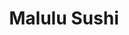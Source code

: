 ---
layout: place
title: "Malulu Sushi"
permalink: /california/san-clemente/malulu-sushi.html
stateAbbr: CA
stateName: California
cityName: San Clemente
seo:
  name: "Malulu Sushi"
  type: Restaurant
  links: null
description: "Looking for sushi in San Clemente, California? Check out Malulu Sushi for a delightful Japanese dining experience. Enjoy a variety of sushi and other dishes ..."
place_id: ChIJ7RnQ8fXz3IARtloOW7q-bv0
photos:
  - name: >-
      places/ChIJ7RnQ8fXz3IARtloOW7q-bv0/photos/AeeoHcJPcTbsOFy0j40-7MOPuJUCTpz8BJbK5KrodPZYjTitIUyx4BVy8DRRkafpTbHK5t3rWQDwjDCdcWVcTpsKPLScGuzT3X3JgjXUhfSTt9ey4UEyeUyutiroxinVwpwd8NPl56mexONP9TDtYlCyPMa9ON438Zsc0ewWfK25Eu1yj0xKsTXjf-sbkO3p9EGdVgcQWuEySFdFVrGBAAAewlAudx8CmOP0z1wVfYYvbBzcXpXdELonGHyPBqmyL13l7CqUjVmlR7UNbWcGkTsF_9As4evR0ByHOTEY8YPs1hg8SQ
    widthPx: 4032
    heightPx: 3024
    authorAttributions:
      - displayName: Malulu Sushi
        uri: https://maps.google.com/maps/contrib/110352085238485211197
        photoUri: >-
          https://lh3.googleusercontent.com/a-/ALV-UjV0yJdynqwfPKoal19gD3ssUJKhNHuUTme0vzFUE9rUozUbQ2Y=s100-p-k-no-mo
    flagContentUri: >-
      https://www.google.com/local/imagery/report/?cb_client=maps_api_places.places_api&image_key=!1e10!2sAF1QipMni0MIYDwFJAEtyBI8bdehnrUb86xmXUoJ2ymW&hl=en-US
    googleMapsUri: >-
      https://www.google.com/maps/place//data=!3m4!1e2!3m2!1sAF1QipMni0MIYDwFJAEtyBI8bdehnrUb86xmXUoJ2ymW!2e10!4m2!3m1!1s0x80dcf3f5f1d019ed:0xfd6ebeba5b0e5ab6
  - name: >-
      places/ChIJ7RnQ8fXz3IARtloOW7q-bv0/photos/AeeoHcL5DRl7ibjXyrFbT6OumMxjACZuJHvZu_YxKv5BNMkxdyD0EoDVd51Cp6QyKOSvLGqpnpS4oomgYeFD2poLAs-57Kfv-JZQJbdjWzymgYhJGS02aHzJ9-Kwfdq-ad64nmDiAvxn5DuM70OejZwuHeVqzbEbNuRFAvVUTfaTy2Bp77M1I191Aq9YE6bntndaIocSkl2VcoSTaWRvZDQ1wNe7UlBpgJCSnTtnfDTvWH8tekOxw54D9Ip8_QXh7yXs5KQ0SKNMLMuo1xDfOf8wcSZJ7UiBRG0nvAqsfQybCSqO4A
    widthPx: 3024
    heightPx: 4032
    authorAttributions:
      - displayName: Malulu Sushi
        uri: https://maps.google.com/maps/contrib/110352085238485211197
        photoUri: >-
          https://lh3.googleusercontent.com/a-/ALV-UjV0yJdynqwfPKoal19gD3ssUJKhNHuUTme0vzFUE9rUozUbQ2Y=s100-p-k-no-mo
    flagContentUri: >-
      https://www.google.com/local/imagery/report/?cb_client=maps_api_places.places_api&image_key=!1e10!2sAF1QipN6fmSID2L6IiSpKzyCWqEOjlM_EwB5CAooFeK4&hl=en-US
    googleMapsUri: >-
      https://www.google.com/maps/place//data=!3m4!1e2!3m2!1sAF1QipN6fmSID2L6IiSpKzyCWqEOjlM_EwB5CAooFeK4!2e10!4m2!3m1!1s0x80dcf3f5f1d019ed:0xfd6ebeba5b0e5ab6
  - name: >-
      places/ChIJ7RnQ8fXz3IARtloOW7q-bv0/photos/AeeoHcIygGRyIyhg8l1CMPZ2yT-yGh1sOo4FRmGGk1LT1SUiU5rZIN3hnte-h2GacDJX7VAwv0EXf-VK_4v9nhAyX_7Xln17oSniDSHjLs46S2k4AvPkUEdkCHA2FLaleoNEWMO1_7ftL5iRMPi2UIE_GOe4XEgQa9RcID4sAuK8wOkxJZfpmhQZPOfcJxgBtlLSWSnFDNijsI5xbQDc3d2-lQyqcJ5XnSMtqJ00ofDIRMWMVkjSjbkKQor7TQ28ReMgfX2zkY0gHQPsyYeYhvWd281_RCLa9yesj8PL3mi3yl3pBRCVAJV6QDOO-M1txfKFAA-zgxbC6_REToQ9gdt6Nw6jZc8oS0OHUtLFZIGPr0lrresv6h2Qvctnz_c9mZhXZ-1n4a1b53dIb1Y57LSbv-Oz3ViXf82TFrdRMXK-Zv2EmhJQ
    widthPx: 4000
    heightPx: 3000
    authorAttributions:
      - displayName: Albert Baloiu
        uri: https://maps.google.com/maps/contrib/103289242226480341591
        photoUri: >-
          https://lh3.googleusercontent.com/a-/ALV-UjWSeBk94j4Hl1IdiBH0aXMXyyD7HyMGK3notNUziGXene1MosUxxA=s100-p-k-no-mo
    flagContentUri: >-
      https://www.google.com/local/imagery/report/?cb_client=maps_api_places.places_api&image_key=!1e10!2sCIHM0ogKEICAgIC1i5_NxAE&hl=en-US
    googleMapsUri: >-
      https://www.google.com/maps/place//data=!3m4!1e2!3m2!1sCIHM0ogKEICAgIC1i5_NxAE!2e10!4m2!3m1!1s0x80dcf3f5f1d019ed:0xfd6ebeba5b0e5ab6
  - name: >-
      places/ChIJ7RnQ8fXz3IARtloOW7q-bv0/photos/AeeoHcJf28ceV97XmYOJgumdUCuCsUcr7vQUFJVlNopYdwGIv2VTONPmarK4rcOIDpqCULahcnfIcyRyNTn2aLw6VJK_R_Wv9w6_brDNDm2-gW86ZnuKKOl6VZJPXD9Wbd5DyD9rTCwXFLi0RMNWLnw5trWvaSgXqVstyjM51CrOJ-EyzKOQXTr6sHPa2kBwsFQtQLIB-us98vBlyHqSZhJckrug0Akm7KfcAaUpb-PoIYonMaBeDP9Jqm3NIGqnizNGIFBYnetqsH0aPAOc7AWTv1kLY-qJfvA1eNHnsxxbIqjhOYan-cdLQBoQw4RcMfkYZF3MYYGnICQ6thTaejuC83D79q_2rVTKwxjOrhtKoiork3qh_oQnn29cSgv9rdh2uDT7m46Fp0S3T15zboQStRWcdNEDA8BGjJ-uXinMPxsNBdNK
    widthPx: 4032
    heightPx: 3024
    authorAttributions:
      - displayName: TheAnaM
        uri: https://maps.google.com/maps/contrib/113573069499103945874
        photoUri: >-
          https://lh3.googleusercontent.com/a-/ALV-UjUKhfexvyRkufRdAKGwjJns-gbfRWqrcV-h6IfK-f25H14vtyNb=s100-p-k-no-mo
    flagContentUri: >-
      https://www.google.com/local/imagery/report/?cb_client=maps_api_places.places_api&image_key=!1e10!2sCIHM0ogKEICAgIDerez97AE&hl=en-US
    googleMapsUri: >-
      https://www.google.com/maps/place//data=!3m4!1e2!3m2!1sCIHM0ogKEICAgIDerez97AE!2e10!4m2!3m1!1s0x80dcf3f5f1d019ed:0xfd6ebeba5b0e5ab6
  - name: >-
      places/ChIJ7RnQ8fXz3IARtloOW7q-bv0/photos/AeeoHcIU_et6QI6dCPbS9Ka3rYWBz57tKRWiT2BnZ6uMzoZsfx6iZ_wOSksCTOo4zvCjgxofhWQibHAPNXRxRqDbkc0Y5Q75tkRfpr41lILe8qWo4nnaQlxcQ6i40wkVvxn2Brx6150vGWSOydv32-8XiO6bUPHGiN2nDCWYODFLcntnzt_c0md5lpTBKqOFs2EThbDo_GO7e5fwL9PSqTB_53gHvLNxxJcrzYBGOD7K5b9MHaETHTLaLhr-NCiYO6i1O1Wqoztt6latdkq8WRjbvME742qa07L0d960pI89hZ4yKOlBiAUIFnou_UuLsXhIvs2p5fZxeDaScIwbnYdFKkMO_o32Z5LXHO0ZI1CDWDS4vemUaJ_1dlYo8fnaXIntPcnvKjmfVnbdc3JwchHU3RTCMszC3br09S--Stywayw
    widthPx: 3024
    heightPx: 4032
    authorAttributions:
      - displayName: Robert McGovern
        uri: https://maps.google.com/maps/contrib/102815368780114206248
        photoUri: >-
          https://lh3.googleusercontent.com/a-/ALV-UjV1m2tswxMyJyaHlgRAI_rUdPE8gOsZ90Z1DNE4aAa0-fFC23bu=s100-p-k-no-mo
    flagContentUri: >-
      https://www.google.com/local/imagery/report/?cb_client=maps_api_places.places_api&image_key=!1e10!2sCIHM0ogKEICAgICuxf3EMA&hl=en-US
    googleMapsUri: >-
      https://www.google.com/maps/place//data=!3m4!1e2!3m2!1sCIHM0ogKEICAgICuxf3EMA!2e10!4m2!3m1!1s0x80dcf3f5f1d019ed:0xfd6ebeba5b0e5ab6
  - name: >-
      places/ChIJ7RnQ8fXz3IARtloOW7q-bv0/photos/AeeoHcKybKax9Nvp5olAeWhKoPTMAw4k4daiJ9XMjPonZBNVc1P8xrlYpPVYYepZUWF92YgtLGtOFrqzfwYZNYpldPauBASpsXAHxTCr6JTXCGnuEsqoj1MhaXvADLTW-W7TBD6vDfiUasPOQVd_gqyryYUTFfswOtt3GJ_ZxB4nL7qj9jRG_3IaKBYAOurPqRck3rzYajVW0xJQX01AX_cjb85EhNIe4FcEi62F04yOBwJFgXq6ZXFMFxVEDlBGQSLYsFPVEHJpwPrNhfqlON2_H3VJDF_9WNqnhoHYDy6Z7YF72drkn20J9UoLmEomwACOWl1eZa6W9Il7ei0EVIYZFkASNm5Sgn60VE32O1lE7n9EfxK2ZN8YwsO1opqkwYcHXqsIoKodXlemw8N3yWwbjDLGHW3gdQiEpOCk53OHVyNqkfKB
    widthPx: 3024
    heightPx: 4032
    authorAttributions:
      - displayName: Rouzbeh Tehrani
        uri: https://maps.google.com/maps/contrib/104093005536262962172
        photoUri: >-
          https://lh3.googleusercontent.com/a-/ALV-UjWqPO7K3kxx54SGGg5ey5BkIHdPaGl9cRvyUjSqD6mZRuf-Q596=s100-p-k-no-mo
    flagContentUri: >-
      https://www.google.com/local/imagery/report/?cb_client=maps_api_places.places_api&image_key=!1e10!2sCIHM0ogKEICAgMCwgN-xwAE&hl=en-US
    googleMapsUri: >-
      https://www.google.com/maps/place//data=!3m4!1e2!3m2!1sCIHM0ogKEICAgMCwgN-xwAE!2e10!4m2!3m1!1s0x80dcf3f5f1d019ed:0xfd6ebeba5b0e5ab6
  - name: >-
      places/ChIJ7RnQ8fXz3IARtloOW7q-bv0/photos/AeeoHcKSK42i2WSBlEuRgOHbrjZ70ohMdERZ2gxf4Evg3g9SB_euz3L74d53hwiSyIM4ENTUt4Oq6kxPnR8aEqAWr_ENVMAT9AVg9cFjAczQVWzWISSOJAeZijmxalKH-9bbu4HzmTKDdbrq0Wbomq1YLSrwqgDMAWSlAQfnx1Yxlzdxd79qpTqQnK6AvpZidjPdlKCxJHOp6bV_46RT85QNWx9w6htdiyI95hiz6-V38akr4lkNOHZXp3OI_78zQsFj4DUKVEufs0Nw43Cim2Os9pCxAqoLq5jakCIs3afek0HSTWBNJTxOLTgAYNcMEYZtxR_iol-MgfoDOQmQ8keGeIqUW25pH8PQU4EQyi5xyelZfwUUXGfIIlA0_aOEhj1K2YCL_Wti9X2o2I9xXr4ZmyeBbtSob9yt4kGA6e5cDGBBrQ
    widthPx: 3779
    heightPx: 2834
    authorAttributions:
      - displayName: TheAnaM
        uri: https://maps.google.com/maps/contrib/113573069499103945874
        photoUri: >-
          https://lh3.googleusercontent.com/a-/ALV-UjUKhfexvyRkufRdAKGwjJns-gbfRWqrcV-h6IfK-f25H14vtyNb=s100-p-k-no-mo
    flagContentUri: >-
      https://www.google.com/local/imagery/report/?cb_client=maps_api_places.places_api&image_key=!1e10!2sCIHM0ogKEICAgIDereytfg&hl=en-US
    googleMapsUri: >-
      https://www.google.com/maps/place//data=!3m4!1e2!3m2!1sCIHM0ogKEICAgIDereytfg!2e10!4m2!3m1!1s0x80dcf3f5f1d019ed:0xfd6ebeba5b0e5ab6
  - name: >-
      places/ChIJ7RnQ8fXz3IARtloOW7q-bv0/photos/AeeoHcII3dUjOEMMlHZ96Ix_VEJ4ieTLkTq2g57wSs4awXrr5Oz8PMaOOOjdZY9W5fpST4EhLR4VgM4-XufpSXbqHNqQnsk9steLck0S14pv9xVy5W31Hd0Ewk5NNHKaLNs34rcgp9rkUUdZ_ZdScOfDtGT6R9cFvgaKDTcfeNTgrWSvBzGK7GFMLJzvFdaonKKvyEKmYNzDlrvb7i7zSEQISTCFHtBaf1adVtCPTs03Rj82FI1wTw-wcsbiKgm99-jx2VWoJdNv9fRZVbq33wb_w-1Dhipjkp71OhOYZyYWE_nCqYQalZEdW_KeYlnBXRe_omubYZ1V4bHUZvvoQL0bILi6wWuJtG6rRIX5VrKJ_QBhMbkKMZJ13eP2gMPuF81SBxXiGwEImjPFMPW9sTUgMnJo7PXlfnLpxrk7ukUZ7JLyeKB6
    widthPx: 4032
    heightPx: 2268
    authorAttributions:
      - displayName: Joe V
        uri: https://maps.google.com/maps/contrib/110326414720018839779
        photoUri: >-
          https://lh3.googleusercontent.com/a-/ALV-UjVlN52w1PuvNnvgIcM6b_BP-DXyELHb7ewtP-qlJsqKmeYVk_BNPA=s100-p-k-no-mo
    flagContentUri: >-
      https://www.google.com/local/imagery/report/?cb_client=maps_api_places.places_api&image_key=!1e10!2sCIHM0ogKEICAgID21b-U8QE&hl=en-US
    googleMapsUri: >-
      https://www.google.com/maps/place//data=!3m4!1e2!3m2!1sCIHM0ogKEICAgID21b-U8QE!2e10!4m2!3m1!1s0x80dcf3f5f1d019ed:0xfd6ebeba5b0e5ab6
  - name: >-
      places/ChIJ7RnQ8fXz3IARtloOW7q-bv0/photos/AeeoHcKW5xNPi7FCEsYm8nTb47mNLI9znKiDv8CH34kMhwNmGdHzupgKL5igYZE_kPTEwUM7FE_6a9eudQmm06jR3zqYiOQ7-0FRvId7Kf_vv0tvYrjut-8fm-1U-aun49-2vRx56PH-w1ep5Si5ZSE595kffgLfIZB2myhtxqkb_qi1gUDV4f2rgycXegN6ZFOl_tMPVFwG9_NLrL-0i_klrLAnn02rZcFkyIyOsuoGjUcdbSMC_a3fBBn-OiBilLGQ6lSSCpgY245xte_XLTrRIubaIZ9K2ZX9eVGZU7XC3YGlRQ
    widthPx: 3024
    heightPx: 4032
    authorAttributions:
      - displayName: Malulu Sushi
        uri: https://maps.google.com/maps/contrib/110352085238485211197
        photoUri: >-
          https://lh3.googleusercontent.com/a-/ALV-UjV0yJdynqwfPKoal19gD3ssUJKhNHuUTme0vzFUE9rUozUbQ2Y=s100-p-k-no-mo
    flagContentUri: >-
      https://www.google.com/local/imagery/report/?cb_client=maps_api_places.places_api&image_key=!1e10!2sAF1QipMZ2hb5Mh_F7Rr1WuteOarA6lDVvvpS8mx7Fxye&hl=en-US
    googleMapsUri: >-
      https://www.google.com/maps/place//data=!3m4!1e2!3m2!1sAF1QipMZ2hb5Mh_F7Rr1WuteOarA6lDVvvpS8mx7Fxye!2e10!4m2!3m1!1s0x80dcf3f5f1d019ed:0xfd6ebeba5b0e5ab6
  - name: >-
      places/ChIJ7RnQ8fXz3IARtloOW7q-bv0/photos/AeeoHcLi1qMOIJtb3Nf4Dd36E_111BNcbwQgg6Rgz9vzvh1YbADMeq7VfeMHWLQn4UdppLQKfTgG7WoN_M5NbUBN8WhPLlyZDO_nO6Jj_qYaTuPXsSaJq5MWkEqFt_OFNS5yzPc9ej5UplxZ85NpFukd_PzHvtVNRSql0F3jDMvd85SVEAqrd_lpn0POZ6xkxX3JhCvCFo46JPkNCYFtkc4_FNDgUVN5DUwjTpNUFT5tiisJbgOgql_tY9unHt7CkFMVtqpfWENKuA3ADNDp5dMxOSKy2JfkTU3pemMtYan-nKR04uWfSVcTdkO1JZTravVwGnVEtjxlislzZyXMQeUE9Tt5whmYKPDa9LIHy4S69idBrh9YzJ2VBkzgYhmCLpDLi4ZXza8stzTlWWVeNSpE5jY0ARaUM4ZbK8paVybPt3xtHQ
    widthPx: 3024
    heightPx: 4032
    authorAttributions:
      - displayName: SuperEDD
        uri: https://maps.google.com/maps/contrib/108786884402179308984
        photoUri: >-
          https://lh3.googleusercontent.com/a-/ALV-UjXKyUkb1W3hxSJ1AP5CoVBaxvUPUaBYbceY-DdKcGIOAAFUIZhz=s100-p-k-no-mo
    flagContentUri: >-
      https://www.google.com/local/imagery/report/?cb_client=maps_api_places.places_api&image_key=!1e10!2sCIHM0ogKEICAgID696qJeQ&hl=en-US
    googleMapsUri: >-
      https://www.google.com/maps/place//data=!3m4!1e2!3m2!1sCIHM0ogKEICAgID696qJeQ!2e10!4m2!3m1!1s0x80dcf3f5f1d019ed:0xfd6ebeba5b0e5ab6
address: 415 E Avenida Pico suit C, San Clemente, CA 92672, USA
street: 415 E Avenida Pico suit C
city: San Clemente
state: CA
zip: '92672'
country: USA
neighborhood: null
latitude: '33.437178'
longitude: '-117.624887'
accessibility_options:
  wheelchairAccessibleParking: true
  wheelchairAccessibleEntrance: true
  wheelchairAccessibleRestroom: true
  wheelchairAccessibleSeating: true
business_status: OPERATIONAL
name: Malulu Sushi
google_maps_links:
  directionsUri: >-
    https://www.google.com/maps/dir//''/data=!4m7!4m6!1m1!4e2!1m2!1m1!1s0x80dcf3f5f1d019ed:0xfd6ebeba5b0e5ab6!3e0
  placeUri: https://maps.google.com/?cid=18261743246634801846
  writeAReviewUri: >-
    https://www.google.com/maps/place//data=!4m3!3m2!1s0x80dcf3f5f1d019ed:0xfd6ebeba5b0e5ab6!12e1
  reviewsUri: >-
    https://www.google.com/maps/place//data=!4m4!3m3!1s0x80dcf3f5f1d019ed:0xfd6ebeba5b0e5ab6!9m1!1b1
  photosUri: >-
    https://www.google.com/maps/place//data=!4m3!3m2!1s0x80dcf3f5f1d019ed:0xfd6ebeba5b0e5ab6!10e5
primary_type: Sushi Restaurant
opening_hours:
  regular: null
  current: null
secondary_opening_hours:
  regular:
    weekdayDescriptions: null
    type: null
  current:
    weekdayDescriptions: null
    type: null
phone: null
price_level: null
price_range: null
rating: null
rating_count: 0
website: null
reviews: null
parking_options: null
payment_options: null
allow_dogs: null
curbside_pickup: null
delivery: null
dine_in: null
good_for_children: null
good_for_groups: null
good_for_sports: null
live_music: null
menu_for_children: null
outdoor_seating: null
reservable: null
restroom: null
serves_beer: null
serves_breakfast: null
serves_brunch: null
serves_cocktails: null
serves_coffee: null
serves_dinner: null
serves_dessert: null
serves_lunch: null
serves_vegetarian_food: null
serves_wine: null
takeout: null
summary: null

---